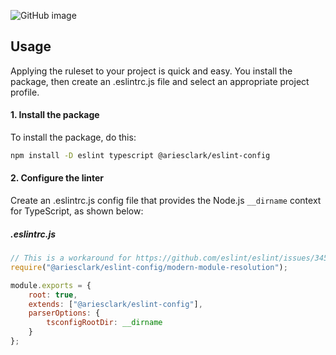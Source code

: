 ![GitHub image](https://raphtalia.ariesclark.com/github/ariesclark/eslint-config/banner?)

## Usage
Applying the ruleset to your project is quick and easy. You install the package, then create an .eslintrc.js file and select an appropriate project profile.

#### 1. Install the package
To install the package, do this:
```sh
npm install -D eslint typescript @ariesclark/eslint-config
```

#### 2. Configure the linter
Create an .eslintrc.js config file that provides the Node.js ``__dirname`` context for TypeScript, as shown below:

##### .eslintrc.js
```js
// This is a workaround for https://github.com/eslint/eslint/issues/3458
require("@ariesclark/eslint-config/modern-module-resolution");

module.exports = {
    root: true,
    extends: ["@ariesclark/eslint-config"],
    parserOptions: {
        tsconfigRootDir: __dirname
    }
};
```